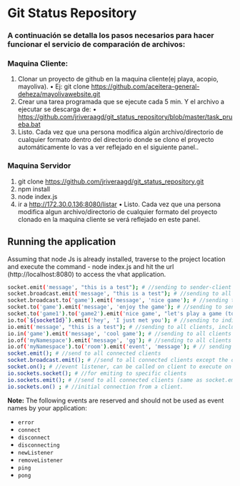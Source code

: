 # Git Status Repository

### A continuación se detalla los pasos necesarios para hacer funcionar el servicio de comparación de archivos:
 
### Maquina Cliente:
  1. Clonar un proyecto de github en la maquina cliente(ej playa, acopio, mayoliva). 
    • Ej: git clone  https://github.com/aceitera-general-deheza/mayolivawebsite.git
  2. Crear una tarea programada que se ejecute cada 5 min. Y el archivo a ejecutar se descarga de:
    • https://github.com/jriveraagd/git_status_repository/blob/master/task_prueba.bat
  3. Listo. Cada vez que una persona modifica algún archivo/directorio de cualquier formato dentro del directorio donde se clono el proyecto automáticamente lo vas a ver reflejado en el siguiente panel..
 
 
### Maquina Servidor
 
  1. git clone https://github.com/jriveraagd/git_status_repository.git
  2. npm install
  3. node index.js
  4. ir a http://172.30.0.136:8080/listar
    • Listo. Cada vez que una persona modifica algun archivo/directorio de cualquier formato del proyecto clonado en la maquina cliente se verá reflejado en este panel.
 
 

## Running the application
Assuming that node Js is already installed, traverse to the project location and execute the command - node index.js and hit the url (http://localhost:8080) to access the vhat application.


```sh
socket.emit('message', "this is a test"); # //sending to sender-client only
socket.broadcast.emit('message', "this is a test"); # //sending to all clients except sender
socket.broadcast.to('game').emit('message', 'nice game'); # //sending to all clients in 'game' room(channel) except sender
socket.to('game').emit('message', 'enjoy the game'); # //sending to sender client, only if they are in 'game' room(channel)
socket.to('game1').to('game2').emit('nice game', "let's play a game (too)"); # // sending to all clients in 'game1' and/or in 'game2' room, except sender
io.to(`${socketId}`).emit('hey', 'I just met you'); # //sending to individual socketid (private message)
io.emit('message', "this is a test"); # //sending to all clients, include sender
io.in('game').emit('message', 'cool game'); # //sending to all clients in 'game' room(channel), include sender
io.of('myNamespace').emit('message', 'gg'); # //sending to all clients in namespace 'myNamespace', include sender
io.of('myNamespace').to('room').emit('event', 'message'); # // sending to a specific room in a specific namespace, including sender
socket.emit(); # //send to all connected clients
socket.broadcast.emit(); # //send to all connected clients except the one that sent the message
socket.on(); # //event listener, can be called on client to execute on server
io.sockets.socket(); # //for emiting to specific clients
io.sockets.emit(); # //send to all connected clients (same as socket.emit)
io.sockets.on() ; # //initial connection from a client.
```

**Note:** The following events are reserved and should not be used as event names by your application:
- `error`
- `connect`
- `disconnect`
- `disconnecting`
- `newListener`
- `removeListener`
- `ping`
- `pong`

